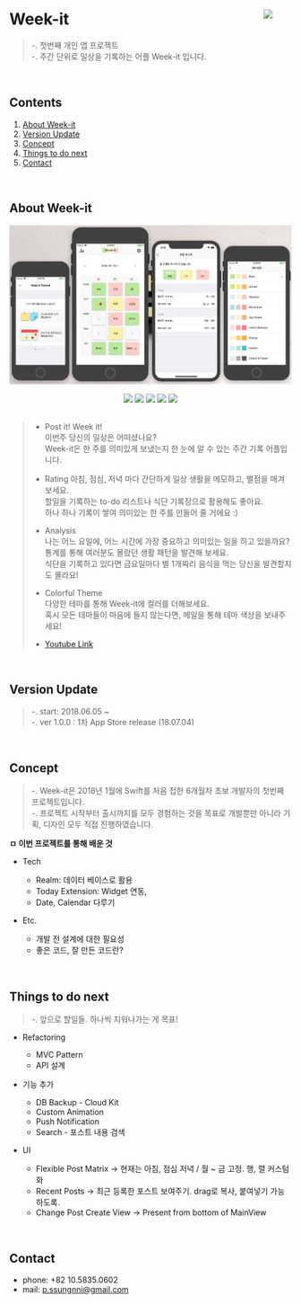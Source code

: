# Week-it <img src = "https://github.com/sungeunDev/EAT_IT/blob/master/Scrennshot/icon.png?raw=true" width = 50 align = right>

> -. 첫번째 개인 앱 프로젝트  
> -. 주간 단위로 일상을 기록하는 어플 Week-it 입니다.

<br>

## Contents
1. [About Week-it](#about-week-it)
2. [Version Update](#version-update)
3. [Concept](#concept)
4. [Things to do next](#things-to-do-next)
5. [Contact](#contact)

<br>

## About Week-it

![ver 1.0](./Scrennshot/ver%201.0.png) 
<p align="center">
<img src="https://img.shields.io/badge/swift-4.1-blue.svg" />
<img src="https://img.shields.io/badge/xcode-9.3-green.svg" />
<img src="https://img.shields.io/badge/ios-11.0-yellow.svg" />
<img src="https://img.shields.io/badge/contacts-@p.ssungnni-orange.svg" />
<img src="https://img.shields.io/badge/licence-MIT-lightgrey.svg" /> <br><br>
</p>

>   - Post it! Week it!  
    이번주 당신의 일상은 어떠셨나요?  
    Week-it은 한 주를 의미있게 보냈는지 한 눈에 알 수 있는 주간 기록 어플입니다.  
>    
>   - Rating
    아침, 점심, 저녁 마다 간단하게 일상 생활을 메모하고, 별점을 매겨 보세요.  
    할일을 기록하는 to-do 리스트나 식단 기록장으로 활용해도 좋아요.  
    하나 하나 기록이 쌓여 의미있는 한 주를 만들어 줄 거에요 :)  
>
>    - Analysis   
    나는 어느 요일에, 어느 시간에 가장 중요하고 의미있는 일을 하고 있을까요?  
    통계를 통해 여러분도 몰랐던 생활 패턴을 발견해 보세요.  
    식단을 기록하고 있다면 금요일마다 별 1개짜리 음식을 먹는 당신을 발견할지도 몰라요!  
>
>    -  Colorful Theme  
    다양한 테마를 통해 Week-it에 컬러를 더해보세요.  
    혹시 모든 테마들이 마음에 들지 않는다면, 메일을 통해 테마 색상을 보내주세요!
>
>    - [Youtube Link](https://www.youtube.com/watch?v=l0sixcSdIpw&feature=youtu.be)

<br>

## Version Update
> -. start: 2018.06.05 ~   
> -. ver 1.0.0 : 1차 App Store release (18.07.04)   


<br>

## Concept
> -. Week-it은 2018년 1월에 Swift를 처음 접한 6개월차 초보 개발자의 첫번째 프로젝트입니다.  
> -. 프로젝트 시작부터 출시까지를 모두 경험하는 것을 목표로 개발뿐만 아니라 기획, 디자인 모두 직접 진행하였습니다.


**ㅁ 이번 프로젝트를 통해 배운 것**  

- Tech  
    - Realm: 데이터 베이스로 활용  
    - Today Extension: Widget 연동,   
    - Date, Calendar 다루기  

- Etc.  
    - 개발 전 설계에 대한 필요성  
    - 좋은 코드, 잘 만든 코드란?  
  
<br>

## Things to do next 
> -. 앞으로 할일들. 하나씩 지워나가는 게 목표!

- Refactoring 
    - MVC Pattern
    - API 설계  

- 기능 추가
    + DB Backup - Cloud Kit
    + Custom Animation
    + Push Notification   
    + Search - 포스트 내용 검색

- UI
    + Flexible Post Matrix -> 현재는 아침, 점심 저녁 / 월 ~ 금 고정. 행, 렬 커스텀화
    + Recent Posts -> 최근 등록한 포스트 보여주기. drag로 복사, 붙여넣기 가능하도록.
    + Change Post Create View -> Present from bottom of MainView


<br>

## Contact
- phone: +82 10.5835.0602
- mail: p.ssungnni@gmail.com
